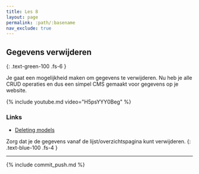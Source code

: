 ```yaml
---
title: Les 8
layout: page
permalink: :path/:basename
nav_exclude: true
---
```


## Gegevens verwijderen
{: .text-green-100 .fs-6 }

Je gaat een mogelijkheid maken om gegevens te verwijderen. Nu heb je alle CRUD operaties en dus een simpel CMS gemaakt voor gegevens op je website.

{% include youtube.md video="H5psYYY0Beg" %}

### Links

- [Deleting models](https://laravel.com/docs/9.x/eloquent#deleting-models)

Zorg dat je de gegevens vanaf de lijst/overzichtspagina kunt verwijderen.
{: .text-blue-100 .fs-4 }

---

{% include commit_push.md %}


